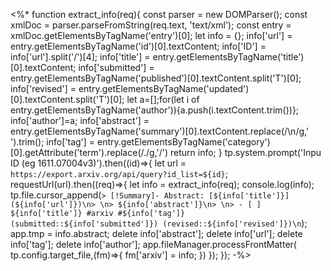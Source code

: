 <%*
function extract_info(req){
	const parser = new DOMParser();
	const xmlDoc = parser.parseFromString(req.text, 'text/xml');
	const entry = xmlDoc.getElementsByTagName('entry')[0];
	let info = {};
	info['url'] = entry.getElementsByTagName('id')[0].textContent;
	info['ID'] = info['url'].split('/')[4];
	info['title'] = entry.getElementsByTagName('title')[0].textContent;
	info['submitted'] = entry.getElementsByTagName('published')[0].textContent.split('T')[0];
	info['revised'] = entry.getElementsByTagName('updated')[0].textContent.split('T')[0];
	let a=[];for(let i of entry.getElementsByTagName('author')){a.push(i.textContent.trim())};
	info['author']=a;
	info['abstract'] = entry.getElementsByTagName('summary')[0].textContent.replace(/\n/g,' ').trim();
	info['tag'] = entry.getElementsByTagName('category')[0].getAttribute('term').replace(/\./g,'/')
	return info;
}
tp.system.prompt('Inpu ID (eg 1611.07004v3)').then((id)=>{
	let url = `https://export.arxiv.org/api/query?id_list=${id}`;
	requestUrl(url).then((req)=>{
		let info = extract_info(req);
		console.log(info);
		tp.file.cursor_append(`> [!Summary]- Abstract: [${info['title']}](${info['url']})\n> \n> ${info['abstract']}\n> \n> - [ ] ${info['title']} #arxiv #${info['tag']} (submitted::${info['submitted']}) (revised::${info['revised']})\n`);
		app.tmp = info.abstract;
		delete info['abstract'];
		delete info['url'];
		delete info['tag'];
		delete info['author'];
		app.fileManager.processFrontMatter(
			tp.config.target_file,(fm)=>{
			fm['arxiv'] = info;
		})
	});
});
-%>